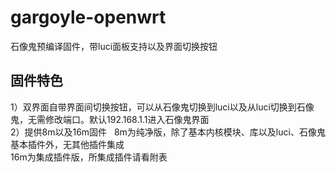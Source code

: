 # gargoyle-openwrt
石像鬼预编译固件，带luci面板支持以及界面切换按钮
## 固件特色
1）双界面自带界面间切换按钮，可以从石像鬼切换到luci以及从luci切换到石像鬼，无需修改端口。默认192.168.1.1进入石像鬼界面  
2）提供8m以及16m固件  
8m为纯净版，除了基本内核模块、库以及luci、石像鬼基本插件外，无其他插件集成  
16m为集成插件版，所集成插件请看附表
